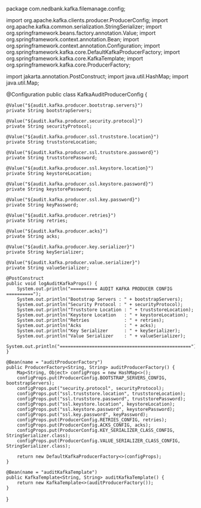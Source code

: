package com.nedbank.kafka.filemanage.config;

import org.apache.kafka.clients.producer.ProducerConfig;
import org.apache.kafka.common.serialization.StringSerializer;
import org.springframework.beans.factory.annotation.Value;
import org.springframework.context.annotation.Bean;
import org.springframework.context.annotation.Configuration;
import org.springframework.kafka.core.DefaultKafkaProducerFactory;
import org.springframework.kafka.core.KafkaTemplate;
import org.springframework.kafka.core.ProducerFactory;

import jakarta.annotation.PostConstruct;
import java.util.HashMap;
import java.util.Map;

@Configuration
public class KafkaAuditProducerConfig {

    @Value("${audit.kafka.producer.bootstrap.servers}")
    private String bootstrapServers;

    @Value("${audit.kafka.producer.security.protocol}")
    private String securityProtocol;

    @Value("${audit.kafka.producer.ssl.truststore.location}")
    private String truststoreLocation;

    @Value("${audit.kafka.producer.ssl.truststore.password}")
    private String truststorePassword;

    @Value("${audit.kafka.producer.ssl.keystore.location}")
    private String keystoreLocation;

    @Value("${audit.kafka.producer.ssl.keystore.password}")
    private String keystorePassword;

    @Value("${audit.kafka.producer.ssl.key.password}")
    private String keyPassword;

    @Value("${audit.kafka.producer.retries}")
    private String retries;

    @Value("${audit.kafka.producer.acks}")
    private String acks;

    @Value("${audit.kafka.producer.key.serializer}")
    private String keySerializer;

    @Value("${audit.kafka.producer.value.serializer}")
    private String valueSerializer;

    @PostConstruct
    public void logAuditKafkaProps() {
        System.out.println("========== AUDIT KAFKA PRODUCER CONFIG ==========");
        System.out.println("Bootstrap Servers : " + bootstrapServers);
        System.out.println("Security Protocol : " + securityProtocol);
        System.out.println("Truststore Location : " + truststoreLocation);
        System.out.println("Keystore Location   : " + keystoreLocation);
        System.out.println("Retries             : " + retries);
        System.out.println("Acks                : " + acks);
        System.out.println("Key Serializer      : " + keySerializer);
        System.out.println("Value Serializer    : " + valueSerializer);
        System.out.println("=================================================");
    }

    @Bean(name = "auditProducerFactory")
    public ProducerFactory<String, String> auditProducerFactory() {
        Map<String, Object> configProps = new HashMap<>();
        configProps.put(ProducerConfig.BOOTSTRAP_SERVERS_CONFIG, bootstrapServers);
        configProps.put("security.protocol", securityProtocol);
        configProps.put("ssl.truststore.location", truststoreLocation);
        configProps.put("ssl.truststore.password", truststorePassword);
        configProps.put("ssl.keystore.location", keystoreLocation);
        configProps.put("ssl.keystore.password", keystorePassword);
        configProps.put("ssl.key.password", keyPassword);
        configProps.put(ProducerConfig.RETRIES_CONFIG, retries);
        configProps.put(ProducerConfig.ACKS_CONFIG, acks);
        configProps.put(ProducerConfig.KEY_SERIALIZER_CLASS_CONFIG, StringSerializer.class);
        configProps.put(ProducerConfig.VALUE_SERIALIZER_CLASS_CONFIG, StringSerializer.class);

        return new DefaultKafkaProducerFactory<>(configProps);
    }

    @Bean(name = "auditKafkaTemplate")
    public KafkaTemplate<String, String> auditKafkaTemplate() {
        return new KafkaTemplate<>(auditProducerFactory());
    }
}
